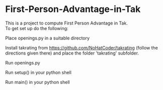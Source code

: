 # First-Person-Advantage-in-Tak

This is a project to compute First Person Advantage in Tak.\
To get set up do the following:

Place openings.py in a suitable directory

Install takrating from https://github.com/NoHatCoder/takrating (follow the directions given there) and place the folder 'takrating' subfolder.

Run openings.py

Run setup() in your python shell

Run main() in your python shell


